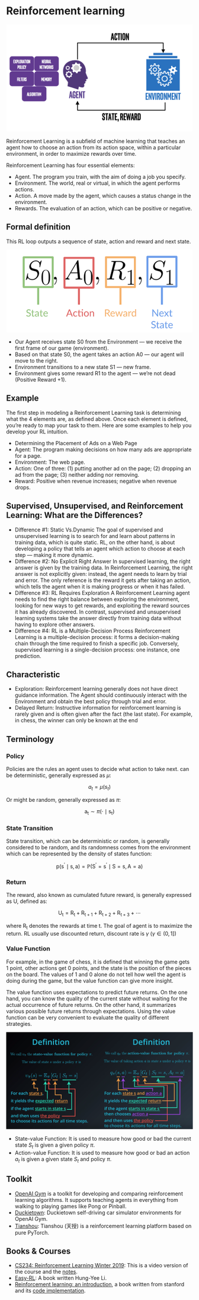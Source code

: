 # Reinforcement learning
<img src="1.png"></img>

Reinforcement Learning is a subfield of machine learning that teaches an agent how to choose an action from its action space, within a particular environment, in order to maximize rewards over time.

Reinforcement Learning has four essential elements:
- Agent. The program you train, with the aim of doing a job you specify.
- Environment. The world, real or virtual, in which the agent performs actions.
- Action. A move made by the agent, which causes a status change in the environment.
- Rewards. The evaluation of an action, which can be positive or negative.

## Formal definition
This RL loop outputs a sequence of state, action and reward and next state.

<img src="2.png"></img>

- Our Agent receives state S0 from the Environment — we receive the first frame of our game (environment).
- Based on that state S0, the agent takes an action A0 — our agent will move to the right.
- Environment transitions to a new state S1 — new frame.
- Environment gives some reward R1 to the agent — we’re not dead (Positive Reward +1).

## Example
The first step in modeling a Reinforcement Learning task is determining what the 4 elements are, as defined above. Once each element is defined, you’re ready to map your task to them.
Here are some examples to help you develop your RL intuition.
- Determining the Placement of Ads on a Web Page
- Agent: The program making decisions on how many ads are appropriate for a page.
- Environment: The web page.
- Action: One of three: (1) putting another ad on the page; (2) dropping an ad from the page; (3) neither adding nor removing.
- Reward: Positive when revenue increases; negative when revenue drops.

## Supervised, Unsupervised, and Reinforcement Learning: What are the Differences?
- Difference #1: Static Vs.Dynamic
The goal of supervised and unsupervised learning is to search for and learn about patterns in training data, which is quite static. RL, on the other hand, is about developing a policy that tells an agent which action to choose at each step — making it more dynamic.
- Difference #2: No Explicit Right Answer
In supervised learning, the right answer is given by the training data. In Reinforcement Learning, the right answer is not explicitly given: instead, the agent needs to learn by trial and error. The only reference is the reward it gets after taking an action, which tells the agent when it is making progress or when it has failed.
- Difference #3: RL Requires Exploration
A Reinforcement Learning agent needs to find the right balance between exploring the environment, looking for new ways to get rewards, and exploiting the reward sources it has already discovered. In contrast, supervised and unsupervised learning systems take the answer directly from training data without having to explore other answers.
- Difference #4: RL is a Multiple-Decision Process
Reinforcement Learning is a multiple-decision process: it forms a decision-making chain through the time required to finish a specific job. Conversely, supervised learning is a single-decision process: one instance, one prediction.

## Characteristic
- Exploration: Reinforcement learning generally does not have direct guidance information. The Agent should continuously interact with the Environment and obtain the best policy through trial and error.
- Delayed Return: Instructive information for reinforcement learning is rarely given and is often given after the fact (the last state). For example, in chess, the winner can only be known at the end

## Terminology
### Policy
Policies are the rules an agent uses to decide what action to take next. can be deterministic, generally expressed as $\mu$:

$$
a_{t}=\mu\left(s_{t}\right)
$$

Or might be random, generally expressed as $\pi$:

$$
\mathrm{a}_{\mathrm{t}} \sim \pi\left(\cdot \mid \mathrm{s}_{\mathrm{t}}\right)
$$

### State Transition
State transition, which can be deterministic or random, is generally considered to be random, and its randomness comes from the environment which can be represented by the density of states function:

$$
\mathrm{p}\left(\mathrm{s}^{\prime} \mid \mathrm{s}, \mathrm{a}\right)=\mathbb{P}\left(\mathrm{S}^{\prime}=\mathrm{s}^{\prime} \mid \mathrm{S}=\mathrm{s}, \mathrm{A}=\mathrm{a}\right)
$$

### Return
The reward, also known as cumulated future reward, is generally expressed as U, defined as:

$$
\mathrm{U}_{\mathrm{t}}=\mathrm{R}_{\mathrm{t}}+\mathrm{R}_{\mathrm{t}+1}+\mathrm{R}_{\mathrm{t}+2}+\mathrm{R}_{\mathrm{t}+3}+\cdots
$$

where $\mathrm{R}_{\mathrm{t}}$ denotes the rewards at time t. The goal of agent is to maximize the return. RL usually use discounted return, discount rate is $\gamma$ ($\gamma \in (0, 1]$)

### Value Function
For example, in the game of chess, it is defined that winning the game gets 1 point, other actions get 0 points, and the state is the position of the pieces on the board. The values of 1 and 0 alone do not tell how well the agent is doing during the game, but the value function can give more insight.

The value function uses expectations to predict future returns. On the one hand, you can know the quality of the current state without waiting for the actual occurrence of future returns. On the other hand, it summarizes various possible future returns through expectations. Using the value function can be very convenient to evaluate the quality of different strategies.

<img src="value.png"></img>

- State-value Function: It is used to measure how good or bad the current state $S_t$ is given a given policy $\pi$.
- Action-value Function: It is used to measure how good or bad an action $a_t$ is given a given state $S_t$ and policy $\pi$.

## Toolkit
- [OpenAI Gym](https://gym.openai.com/) is a toolkit for developing and comparing reinforcement learning algorithms. It supports teaching agents in everything from walking to playing games like Pong or Pinball.
- [Duckietown](https://github.com/duckietown/gym-duckietown): Duckietown self-driving car simulator environments for OpenAI Gym.
- [Tianshou](https://tianshou.readthedocs.io/en/latest/): Tianshou (天授) is a reinforcement learning platform based on pure PyTorch.

## Books & Courses
- [CS234: Reinforcement Learning Winter 2019](https://www.youtube.com/playlist?list=PLoROMvodv4rOSOPzutgyCTapiGlY2Nd8u): This is a video version of the course and the [notes](https://github.com/tallamjr/stanford-cs234).
- [Easy-RL](https://datawhalechina.github.io/easy-rl/#/): A book written Hung-Yee Li.
- [Reinforcement learning: an introduction](https://web.stanford.edu/class/psych209/Readings/SuttonBartoIPRLBook2ndEd.pdf), a book written from stanford and its [code implementation](https://github.com/ShangtongZhang/reinforcement-learning-an-introduction).
